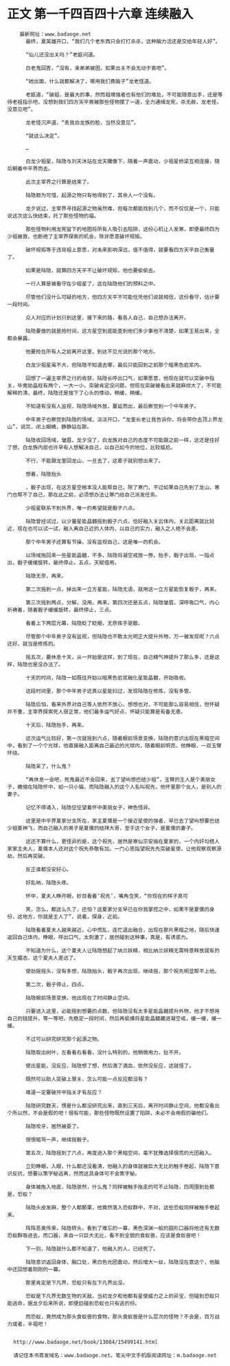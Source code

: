 # 正文 第一千四百四十六章 连续融入
        最新网址：www.badaoge.net
          最终，夏英雄开口，“我们几个老东西只会打打杀杀，这种脑力活还是交给年轻人好”。
      
          “仙儿还没出关吗？”老妪问道。
      
          白老鬼回答，“没有，亲弟弟被困，如果出关不会无动于衷吧”。
      
          “她出面，什么就都解决了，哪用我们费脑子”龙老怪道。
      
          老妪道，“破祖，是最大的事，然而祖境强者也有他们的难处，不可能随意出手，还是等待老祖指示吧，没想到我们四方天平竟被那些怪物摆了一道，全力通缉龙宪，杀无赦，龙老怪，没意见吧”。
      
          龙老怪沉声道，“丢我白龙族的脸，当然没意见”。
      
          “就这么决定”。
      
          …
      
          白龙少祖星，陆隐与刘天沐站在龙天雕像下，随着一声震动，少祖星桥梁互相连接，随后朝着中平界而去。
      
          此次主宰界之行算是结束了。
      
          陆隐颇为可惜，起源之物只有他得到了，其余人一个没有。
      
          龙夕说过，主宰界寻找起源之物虽然难，但每次都能找到几个，而不仅仅是一个，只能说这次这么快结束，托了那些怪物的福。
      
          那些怪物利用龙宪留下的地图将所有人吸引去陷阱，这份心机让人发寒，即便最终四为少祖被救，也断绝了主宰界探索的机会，除非愿意破坏规矩。
      
          破坏规矩等于违背祖上意愿，对未来影响深远，值不值得，就要看四方天平自己衡量了。
      
          如果是陆隐，就算四方天平不让破坏规矩，他也要偷偷去。
      
          一行人算是被看守在少祖星了，这在陆隐他们的预料之中。
      
          尽管他们没什么可疑的地方，但四方天平不可能任凭他们说就相信，这份看守，估计要一段时间。
      
          众人对应的计划只到这里，接下来的路，看各人自己，自己想办法离开。
      
          陆隐要做的就是抢时间，这方星空到底能查到他们多少事他不清楚，如果王易出来，全都会暴露。
      
          他要抢在所有人之前离开这里，到达不见光说的那个地方。
      
          白龙少祖星虽不大，但陆隐不知道去哪，最后只能回到之前那个暗黑色岩浆内。
      
          回想了一遍主宰界之行的收获，陆隐长呼出口气，如果愿意，他现在就可以突破中指关，毕竟劫晶柱有两个，一大一小，突破肯定没问题，但现在突破被看出来就麻烦大了，不可能解释的清，最终，陆隐还是按下了心头的悸动，稍缓，稍缓。
      
          不知道有没有人监视，陆隐场域外放，蔓延而出，最后察觉到一个中年男子。
      
          中年男子也察觉到陆隐的场域，淡淡开口，“龙奎长老让我告诉你，将会带你去顶上界龙山”，说完，闭上眼睛，静静站在那。
      
          陆隐收回场域，皱眉，龙夕没了，白龙族对自己的态度不可能跟之前一样，这还是往好了想，白龙族内部也许早有人想解决自己，以自己如今的地位，比较尴尬。
      
          不行，不能跟龙奎回龙山，一旦去了，这辈子就别想出来了。
      
          想着，陆隐抬头
      
          ，骰子出现，在这方星空根本没人能帮自己，除了寒门，不过如果自己先到了龙山，寒门也帮不了自己，那在此之前，必须想办法让寒门给自己派发任务。
      
          少祖星联系不到外界，唯一的希望就是骰子六点。
      
          陆隐曾经试过，以少量星能晶髓摇到骰子六点，恰好融入关云体内，关云距离就比较近，现在也可以试一试，融入离自己近的人体内，以自己的实力，融入之人绝不会差。
      
          那个中年男子还算有节操，没有监视自己，这是唯一的机会。
      
          以场域拖回来一些星能晶髓，不多，陆隐将凝空戒放一旁，抬手，骰子出现，一指点出，骰子缓缓旋转，最终停止，五点，天赋借用。
      
          陆隐无奈，再来。
      
          第二次摇到一点，掉出来一立方星能，陆隐无语，就用这一立方星能恢复骰子，再来。
      
          第三次摇到两点，分解，没用，再来，第四次还是五点，陆隐皱眉，深呼吸口气，内心祈祷着，随着骰子缓缓旋转，最终停止，三点。
      
          看着上下两层光幕，陆隐眨了眨眼，无奈挥手驱散。
      
          尽管那个中年男子没有监视，但陆隐也不敢太光明正大提升外物，万一被发现呢？六点还好，就当是修炼的。
      
          摇五次，要休息十天，从一开始是这样，到了现在，自己精气神提升了那么多，还是这样，陆隐也是没办法了。
      
          十天的时间，陆隐一如既往开始以暗黑色岩浆融化星能晶髓，开始吸收。
      
          这段时间里，那个中年男子还真以星能扫过，发现陆隐在修炼，没有多管。
      
          陆隐后怕，看来外界对自己等人依然不放心，想想也对，不可能那么容易相信，但怀疑并不重，主宰界探索死人很正常，他们最多运气好点，怀疑只能算是有备无患。
      
          十天后，陆隐抬手，再来。
      
          这次运气比较好，第一次就摇到六点，随着眼前场景变换，陆隐的意识出现在黑暗空间中，看到了一个个光球，他直接融入距离自己最近的光球内，随着眼前明亮，他睁眼，一双玉臂环绕。
      
          陆隐呆了，什么鬼？
      
          “再休息一会吧，死鬼最近不会回来，去了望屿想巴结少祖”，玉臂的主人是个美丽女子，蜷缩在陆隐怀中，如一只小猫，而陆隐融入的这个人名叫祝先，他怀里那个女人，是别人的妻子。
      
          记忆不停涌入，陆隐怔怔望着怀中美丽女子，神色怪异。
      
          这里是中平界夏家分支所在，家主夏儒是一个接近星使的强者，早已去了望屿想要巴结少祖夏神飞，而自己融入的男子是夏儒的结拜大哥，至于这个女子，是夏儒的妻子。
      
          这还不算什么，更怪异的是，这个祝先，居然是寒仙宗安插在夏家的，一个内奸勾搭人家家主夫人，夏儒本人还对这个祝先恭敬有加，一门心思指望祝先先突破星使，让他观察观察源劫，然后再突破。
      
          反正谁都没安好心。
      
          好乱呐，陆隐头疼。
      
          怀中，夏夫人睁开眼，妙目看着‘祝先’，嘴角含笑，“你现在的样子真可
      
          笑，怎么，都这么久了，还怕？这夏家分支早已在你我掌控之中，如果不是夏儒的身份，这地方，你就是主人了”，说着，探身，近前。
      
          陆隐看着夏夫人越来越近，心中慌乱，连忙退出融合，出现在那片黑暗之地，随后快速返回自己体内，睁眼，呼出口气，太刺激了，居然碰到这种事，真是，有诱惑力。
      
          不知道为什么，这个夏夫人让陆隐想起了纳兰妖精，相比纳兰妖精无需特意释放就有的天生媚态，这个夏夫人差远了。
      
          使劲摇摇头，没有多想，陆隐抬头，骰子再次出现，继续摇，那个祝先明显帮不上他。
      
          第二次，骰子停止，四点。
      
          陆隐眼前场景变换，他出现在了时间静止空间。
      
          只要进入这里，必能摇到想要的点数，但陆隐没有太多星能晶髓提升外物，他才不想用自己的钱提升，等一等吧，先稳定一段时间，然后再偷摸将星能晶髓藏进凝空戒，缓一缓，缓一缓。
      
          不过可以研究研究那个起源之物。
      
          陆隐取出树叶，左看看右看看，没什么特别的，他稍微用力，扯不开。
      
          使出星能，没反应，陆隐想了想，然后滴了滴血，依然没反应，这就怪了。
      
          既然可以助人突破上慧关，怎么可能一点反应都没有？
      
          难道一定要破开中指关才有反应？
      
          陆隐研究数天，愣是什么都没研究出来，直到三天后，离开时间静止空间，他都没看出个所以然，不会是假的吧！很有可能，那些怪物既然设置了陷阱，未必不会用假的骗他们。
      
          陆隐咬牙，居然被耍了。
      
          恨恨暗骂一声，继续摇骰子。
      
          第五次，陆隐摇到了六点，再度进入那个黑暗空间，毫不犹豫选择很亮的光团融入。
      
          立刻睁眼，入眼，什么都还没看清，他融入的身体就被巨大无比的触手卷起，陆隐下意识反抗，想要以策字秘逃离，然而这具身体可不会策字秘。
      
          身体被拖入地底，陆隐骇然，什么鬼？同样被触手拖走的可不止陆隐，四周围到处都是，恐蚁？
      
          陆隐头皮发麻，整个人都颤栗，他竟然落入恐蚁群中，不对，这些恐蚁同样被触手卷起来。
      
          阵阵恶臭传来，陆隐转头，看到了难忘的一幕，黑色深渊一般的圆形口器将他还有无数恐蚁群吸进去，而口器，来自一只巨大无比，看不到全貌的食蚁兽，应该是食蚁兽吧！
      
          下一刻，陆隐就什么都不知道了，他融入的人，已经死了。
      
          陆隐意识返回身体，胸口处，黑白色光团震动，然后增大一丝，陆隐没在意这个，他脑中还回想着刚刚的一幕。
      
          那里肯定是下凡界，恐蚁只有在下凡界出没。
      
          恐蚁是下凡界无数生物的天敌，当初龙夕和他都有星使威力之上的异宝，但碰到恐蚁只能逃命，据龙夕后来所说，即便攰碰到恐蚁也只有逃的份。
      
          而恐蚁，竟然成为那头食蚁兽的食物，那头食蚁兽是什么层次的怪物？不会是，百万战力或者，半祖吧！
      
      
      http://www.badaoge.net/book/13084/15499141.html
      
      请记住本书首发域名：www.badaoge.net。笔尖中文手机版阅读网址：m.badaoge.net